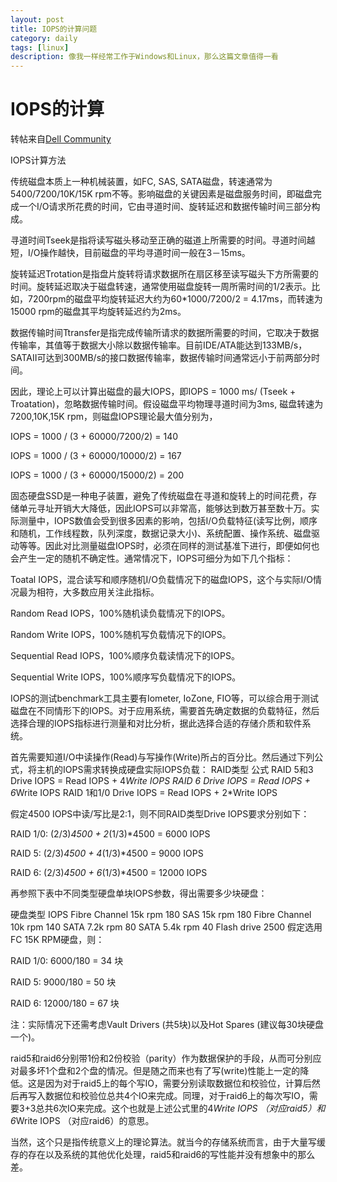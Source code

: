 ```yaml
---
layout: post
title: IOPS的计算问题
category: daily
tags: [linux]
description: 像我一样经常工作于Windows和Linux，那么这篇文章值得一看
---
```


# IOPS的计算

转帖来自<a href="https://www.dell.com/community/%E7%BB%BC%E5%90%88%E8%AE%A8%E8%AE%BA%E5%8C%BA/%E5%A6%82%E4%BD%95%E8%AE%A1%E7%AE%97IOPS/td-p/6824629">Dell Community</a>

IOPS计算方法

传统磁盘本质上一种机械装置，如FC, SAS, SATA磁盘，转速通常为5400/7200/10K/15K rpm不等。影响磁盘的关键因素是磁盘服务时间，即磁盘完成一个I/O请求所花费的时间，它由寻道时间、旋转延迟和数据传输时间三部分构成。

寻道时间Tseek是指将读写磁头移动至正确的磁道上所需要的时间。寻道时间越短，I/O操作越快，目前磁盘的平均寻道时间一般在3－15ms。

旋转延迟Trotation是指盘片旋转将请求数据所在扇区移至读写磁头下方所需要的时间。旋转延迟取决于磁盘转速，通常使用磁盘旋转一周所需时间的1/2表示。比如，7200rpm的磁盘平均旋转延迟大约为60*1000/7200/2 = 4.17ms，而转速为15000 rpm的磁盘其平均旋转延迟约为2ms。

数据传输时间Ttransfer是指完成传输所请求的数据所需要的时间，它取决于数据传输率，其值等于数据大小除以数据传输率。目前IDE/ATA能达到133MB/s，SATAII可达到300MB/s的接口数据传输率，数据传输时间通常远小于前两部分时间。

因此，理论上可以计算出磁盘的最大IOPS，即IOPS = 1000 ms/ (Tseek + Troatation)，忽略数据传输时间。假设磁盘平均物理寻道时间为3ms, 磁盘转速为7200,10K,15K rpm，则磁盘IOPS理论最大值分别为，

IOPS = 1000 / (3 + 60000/7200/2)  = 140

IOPS = 1000 / (3 + 60000/10000/2) = 167

IOPS = 1000 / (3 + 60000/15000/2) = 200

固态硬盘SSD是一种电子装置，避免了传统磁盘在寻道和旋转上的时间花费，存储单元寻址开销大大降低，因此IOPS可以非常高，能够达到数万甚至数十万。实际测量中，IOPS数值会受到很多因素的影响，包括I/O负载特征(读写比例，顺序和随机，工作线程数，队列深度，数据记录大小)、系统配置、操作系统、磁盘驱动等等。因此对比测量磁盘IOPS时，必须在同样的测试基准下进行，即便如何也会产生一定的随机不确定性。通常情况下，IOPS可细分为如下几个指标：

Toatal IOPS，混合读写和顺序随机I/O负载情况下的磁盘IOPS，这个与实际I/O情况最为相符，大多数应用关注此指标。

Random Read IOPS，100%随机读负载情况下的IOPS。

Random Write IOPS，100%随机写负载情况下的IOPS。

Sequential Read IOPS，100%顺序负载读情况下的IOPS。

Sequential Write IOPS，100%顺序写负载情况下的IOPS。

IOPS的测试benchmark工具主要有Iometer, IoZone, FIO等，可以综合用于测试磁盘在不同情形下的IOPS。对于应用系统，需要首先确定数据的负载特征，然后选择合理的IOPS指标进行测量和对比分析，据此选择合适的存储介质和软件系统。

首先需要知道I/O中读操作(Read)与写操作(Write)所占的百分比。然后通过下列公式，将主机的IOPS需求转换成硬盘实际IOPS负载：
RAID类型	公式
RAID 5和3	Drive IOPS = Read IOPS + 4*Write IOPS
RAID 6	Drive IOPS = Read IOPS + 6*Write IOPS
RAID 1和1/0	Drive IOPS = Read IOPS + 2*Write IOPS

假定4500 IOPS中读/写比是2:1，则不同RAID类型Drive IOPS要求分别如下：

RAID 1/0: (2/3)*4500 + 2*(1/3)*4500 = 6000 IOPS

RAID 5: (2/3)*4500 + 4*(1/3)*4500 = 9000 IOPS

RAID 6: (2/3)*4500 + 6*(1/3)*4500 = 12000 IOPS

再参照下表中不同类型硬盘单块IOPS参数，得出需要多少块硬盘：

硬盘类型	IOPS
Fibre Channel 15k rpm	180
SAS 15k rpm	180
Fibre Channel 10k rpm	140
SATA 7.2k rpm	80
SATA 5.4k rpm	40
Flash drive	2500
假定选用FC 15K RPM硬盘，则：

RAID 1/0: 6000/180 = 34 块

RAID 5: 9000/180 = 50 块

RAID 6: 12000/180 = 67 块

注：实际情况下还需考虑Vault Drivers (共5块)以及Hot Spares (建议每30块硬盘一个)。

raid5和raid6分别带1份和2份校验（parity）作为数据保护的手段，从而可分别应对最多坏1个盘和2个盘的情况。但是随之而来也有了写(write)性能上一定的降低。这是因为对于raid5上的每个写IO，需要分别读取数据位和校验位，计算后然后再写入数据位和校验位总共4个IO来完成。同理，对于raid6上的每次写IO，需要3+3总共6次IO来完成。这个也就是上述公式里的4*Write IOPS （对应raid5）和6*Write IOPS （对应raid6）的意思。

当然，这个只是指传统意义上的理论算法。就当今的存储系统而言，由于大量写缓存的存在以及系统的其他优化处理，raid5和raid6的写性能并没有想象中的那么差。
